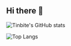 ## Hi there 👋

![Tinbite's GitHub stats](https://github-readme-stats.vercel.app/api?username=Tinbite-A&show=reviews,discussions_started,discussions_answered,prs_merged,prs_merged_percentage_icons=true&theme=tokyonight&show_icons=true)

![Top Langs](https://github-readme-stats.vercel.app/api/top-langs/?username=Tinbite-A&layout=compact&langs_count=8&theme=tokyonight)
